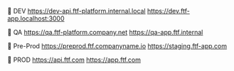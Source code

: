 🔧 DEV
https://dev-api.ftf-platform.internal.local
https://dev.ftf-app.localhost:3000

🔬 QA
https://qa.ftf-platform.company.net
https://qa-app.ftf.internal

🚧 Pre-Prod
https://preprod.ftf.companyname.io
https://staging.ftf-app.com

🚀 PROD
https://api.ftf.com
https://app.ftf.com
